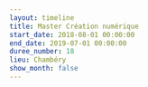 ```yaml
---
layout: timeline
title: Master Création numérique
start_date: 2018-08-01 00:00:00
end_date: 2019-07-01 00:00:00
duree_number: 18
lieu: Chambéry
show_month: false
---
```

